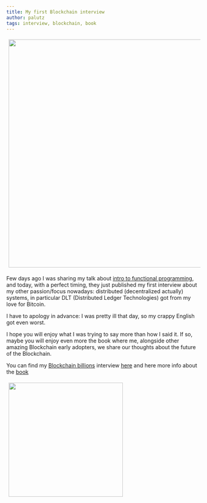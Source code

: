 ```yaml
---
title: My first Blockchain interview
author: palutz
tags: interview, blockchain, book
---
```


<img src="https://palutz.github.io/images/blockchain.png" style="margin: 6px;" width=600 />

Few days ago I was sharing my talk about [intro to functional programming](./2017-05-19-Make-functions-great-again.html), and today, with a perfect timing, they just published my first interview about my other passion/focus nowadays: distributed (decentralized actually) systems, in particular DLT (Distributed Ledger Technologies) got from my love for Bitcoin.

I have to apology in advance: I was pretty ill that day, so my crappy English got even worst.

I hope you will enjoy what I was trying to say more than how I said it. If so, maybe you will enjoy even more the book where me, alongside other amazing Blockchain early adopters, we share our thoughts about the future of the Blockchain.

You can find my [Blockchain billions](https://blockchainbillionspodcast.com/) interview [here](https://blockchainbillionspodcast.com/2017/05/22/stefano-paluello/) and here more info about the [book](https://blockchainbillionspodcast.com/book/)




<img src="https://blockchainbillions.files.wordpress.com/2016/12/blockchain_cover_image_10282016.jpg" style="margin: 6px;" width=300 />
